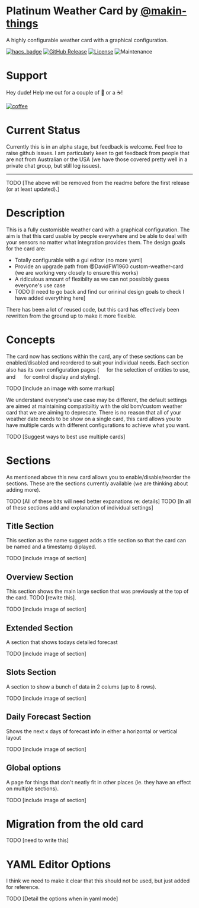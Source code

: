 # Platinum Weather Card by [@makin-things](https://www.github.com/makin-things)

A highly configurable weather card with a graphical configuration.

[![hacs_badge](https://img.shields.io/badge/HACS-Default-orange.svg?style=for-the-badge)](https://github.com/hacs/integration)
[![GitHub Release][releases-shield]][releases]
[![License][license-shield]](LICENSE.md)
![Maintenance](https://img.shields.io/maintenance/yes/2022?style=for-the-badge)

# Support

Hey dude! Help me out for a couple of :beers: or a :coffee:!

[![coffee](https://www.buymeacoffee.com/assets/img/custom_images/black_img.png)](https://www.buymeacoffee.com/theOzzieRat)

# Current Status

Currently this is in an alpha stage, but feedback is welcome. Feel free to raise github issues. I am particularly keen to get feedback from people that are not from Australian or the USA (we have those covered pretty well in a private chat group, but still log issues).

---

TODO [The above will be removed from the readme before the first release (or at least updated).]

# Description

This is a fully customisble weather card with a graphical configuration. The aim is that this card usable by people everywhere and be able to deal with your sensors no matter what integration provides them. The design goals for the card are:

- Totally configurable with a gui editor (no more yaml)
- Provide an upgrade path from @DavidFW1960 custom-weather-card (we are working very closely to ensure this works)
- A ridiculous amount of flexibilty as we can not possibbly guess everyone's use case
- TODO [I need to go back and find our orininal design goals to check I have added everything here]

There has been a lot of reused code, but this card has effectively been rewritten from the ground up to make it more flexible.

# Concepts

The card now has sections within the card, any of these sections can be enabled/disabled and reordered to suit your individual needs. Each section also has its own configuration pages (<picture><source media="(prefers-color-scheme: dark)" srcset="icons/pencil-dark.png"><source media="(prefers-color-scheme: light)" srcset="icons/pencil-light.png"><img src="icons/pencil-dark.png"></picture> for the selection of entities to use, and <picture><source media="(prefers-color-scheme: dark)" srcset="icons/application-edit-outline-dark.png"><source media="(prefers-color-scheme: light)" srcset="icons/application-edit-outline-light.png"><img src="icons/application-edit-outline-dark.png"></picture> for control display and styling).

TODO [Include an image with some markup]

We understand everyone's use case may be different, the default settings are aimed at maintaining compatibiltiy with the old bom/custom weather card that we are aiming to deprecate.
There is no reason that all of your weather date needs to be show on a single card, this card allows you to have multiple cards with different configurations to achieve what you want.

TODO [Suggest ways to best use multiple cards]

# Sections

As mentioned above this new card allows you to enable/disable/reorder the sections. These are the sections currently available (we are thinking about adding more).

TODO [All of these bits will need better expanations re: details]
TODO [In all of these sections add and explanation of individual settings]

## Title Section

This section as the name suggest adds a title section so that the card can be named and a timestamp diplayed.

TODO [include image of section]

## Overview Section

This section shows the main large section that was previously at the top of the card. TODO [rewite this].

TODO [include image of section]

## Extended Section

A section that shows todays detailed forecast

TODO [include image of section]

## Slots Section

A section to show a bunch of data in 2 colums (up to 8 rows).

TODO [include image of section]

## Daily Forecast Section

Shows the next x days of forecast info in either a horizontal or vertical layout

TODO [include image of section]

## Global options

A page for things that don't neatly fit in other places (ie. they have an effect on multiple sections).

TODO [include image of section]

# Migration from the old card

TODO [need to write this]

# YAML Editor Options

I think we need to make it clear that this should not be used, but just added for reference.

TODO [Detail the options when in yaml mode]

[license-shield]: https://img.shields.io/github/license/makin-things/bom-radar-card.svg?style=for-the-badge
[releases-shield]: https://img.shields.io/github/release/makin-things/weather-card.svg?style=for-the-badge
[releases]: https://github.com/makin-things/weather-card/releases
